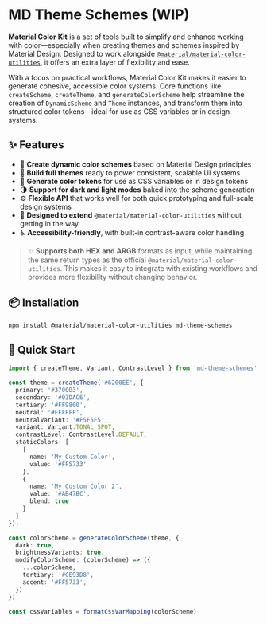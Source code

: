 # MD Theme Schemes (WIP)

**Material Color Kit** is a set of tools built to simplify and enhance working with color—especially when creating
themes and schemes inspired by Material Design. Designed to work alongside [
`@material/material-color-utilities`](https://www.npmjs.com/package/@material/material-color-utilities), it offers an
extra layer of flexibility and ease.

With a focus on practical workflows, Material Color Kit makes it easier to generate cohesive, accessible color systems.
Core functions like `createScheme`, `createTheme`, and `generateColorScheme` help streamline the creation of
`DynamicScheme` and `Theme` instances, and transform them into structured color tokens—ideal for use as CSS variables or
in design systems.

## ✨ Features

- 🎨 **Create dynamic color schemes** based on Material Design principles
- 🧱 **Build full themes** ready to power consistent, scalable UI systems
- 🧪 **Generate color tokens** for use as CSS variables or in design tokens
- 🌗 **Support for dark and light modes** baked into the scheme generation
- ⚙️ **Flexible API** that works well for both quick prototyping and full-scale design systems
- 🤝 **Designed to extend** `@material/material-color-utilities` without getting in the way
- ♿ **Accessibility-friendly**, with built-in contrast-aware color handling

> ✨ **Supports both HEX and ARGB** formats as input, while maintaining the same return types as the official
`@material/material-color-utilities`. This makes it easy to integrate with existing workflows and provides more
> flexibility without changing behavior.

## 📦 Installation

```bash
npm install @material/material-color-utilities md-theme-schemes
```

## 🚀 Quick Start

```ts
import { createTheme, Variant, ContrastLevel } from 'md-theme-schemes';

const theme = createTheme('#6200EE', {
  primary: '#3700B3',
  secondary: '#03DAC6',
  tertiary: '#FF9800',
  neutral: '#FFFFFF',
  neutralVariant: '#F5F5F5',
  variant: Variant.TONAL_SPOT,
  contrastLevel: ContrastLevel.DEFAULT,
  staticColors: [
    {
      name: 'My Custom Color',
      value: '#FF5733'
    },
    {
      name: 'My Custom Color 2',
      value: '#AB47BC',
      blend: true
    }
  ]
});

const colorScheme = generateColorScheme(theme, {
  dark: true,
  brightnessVariants: true,
  modifyColorScheme: (colorScheme) => ({
    ...colorScheme,
    tertiary: '#CE93D8',
    accent: '#FF5733',
  })
})

const cssVariables = formatCssVarMapping(colorScheme)
```
